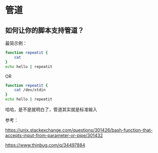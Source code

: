 # 管道

## 如何让你的脚本支持管道？

最简示例：

```Bash
function repeatit {
	cat
}
echo hello | repeatit
```

OR

```Bash
function repeatit {
	cat /dev/stdin
}
echo hello | repeatit
```

哈哈，是不是就明白了，管道其实就是标准输入

参考：

https://unix.stackexchange.com/questions/301426/bash-function-that-accepts-input-from-parameter-or-pipe/301432

https://www.thinbug.com/q/34497884
